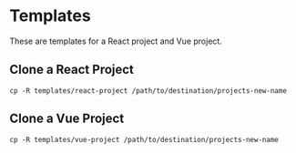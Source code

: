 # Templates
These are templates for a React project and Vue project.

## Clone a React Project
```
cp -R templates/react-project /path/to/destination/projects-new-name
```

## Clone a Vue Project
```
cp -R templates/vue-project /path/to/destination/projects-new-name
```

